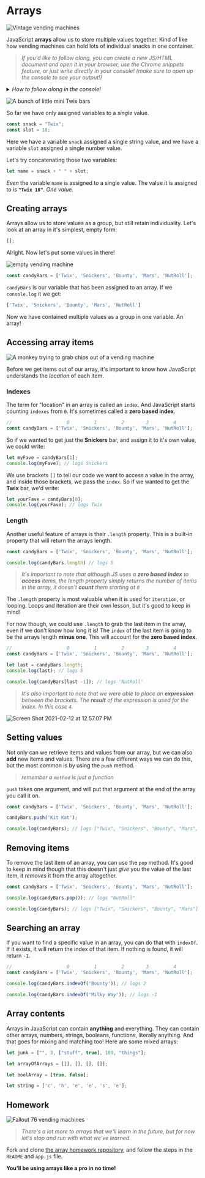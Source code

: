 # Arrays

![Vintage vending machines](https://i.pinimg.com/originals/63/51/a3/6351a3e746f8fdfcdb3ddfebdd7ac353.jpg)

JavaScript **arrays** allow us to store multiple values together. Kind of like how vending machines can hold lots of individual snacks in one container.

> _If you'd like to follow along, you can create a new JS/HTML document and open it in your browser, use the Chrome snippets feature, or just write directly in your console! (make sure to open up the console to see your output!)_

<details>
  <summary><em>How to follow along in the console!</em></summary>
  <img src="https://i.imgur.com/NPX7chl.gif" alt="" width="300px" height="200px">
</details>

![A bunch of little mini Twix bars](https://i.imgur.com/e9nioE3.png)

So far we have only assigned variables to a _single_ value.

```javascript
const snack = "Twix";
const slot = 18;
```

Here we have a variable `snack` assigned a single string value, and we have a variable `slot` assigned a single number value.

Let's try concatenating those two variables:

```javascript
let name = snack + " " + slot;
```

_Even_ the variable `name` is assigned to a single value. The value it is assigned to is **`"Twix 18"`**. _One value._

## Creating arrays

Arrays allow us to store values as a group, but still retain individuality. Let's look at an array in it's simplest, empty form:

```javascript
[];
```

Alright. Now let's put some values in there!

![empty vending machine](https://daily49er.com/wp-content/uploads/2020/09/vendingmachine2-1000x600.jpg)

```javascript
const candyBars = ['Twix', 'Snickers', 'Bounty', 'Mars', 'NutRoll'];
```

`candyBars` is our variable that has been assigned to an array. If we `console.log` it we get:

```javascript
['Twix', 'Snickers', 'Bounty', 'Mars', 'NutRoll']
```

Now we have contained multiple values as a group in one variable. An array!

## Accessing array items

![A monkey trying to grab chips out of a vending machine](https://media1.tenor.com/images/1814b8a61f663cbe3c45c9b5ef577baa/tenor.gif?itemid=3538273)

Before we get items out of our array, it's important to know how JavaScript understands the _location_ of each item.

### Indexes

The term for "location" in an array is called an `index`. And JavaScript starts counting `indexes` from `0`. It's sometimes called a **zero based index**.

```javascript
//                    0         1         2        3         4
const candyBars = ['Twix', 'Snickers', 'Bounty', 'Mars', 'NutRoll'];
```

So if we wanted to get just the **Snickers** bar, and assign it to it's own value, we could write:

```javascript
let myFave = candyBars[1];
console.log(myFave); // logs Snickers
```

We use brackets `[]` to tell our code we want to access a value in the array, and inside those brackets, we pass the `index`. So if we wanted to get the **Twix** bar, we'd write:

```javascript
let yourFave = candyBars[0];
console.log(yourFave); // logs Twix
```

### Length

Another useful feature of arrays is their `.length` property. This is a built-in property that will return the arrays length.

```javascript
const candyBars = ['Twix', 'Snickers', 'Bounty', 'Mars', 'NutRoll'];

console.log(candyBars.length) // logs 5
```

> _It's important to note that although JS uses a **zero based index** to **access** items, the length property simply returns the number of items in the array, it doesn't **count** them starting at `0`_

The `.length` property is most valuable when it is used for `iteration`, or looping. Loops and iteration are their own lesson, but it's good to keep in mind!

For now though, we could use `.length` to grab the last item in the array, even if we don't know how long it is! The `index` of the last item is going to be the arrays length **minus one**. This will account for the **zero based index**.

```javascript
//                    0         1         2        3         4
const candyBars = ['Twix', 'Snickers', 'Bounty', 'Mars', 'NutRoll'];

let last = candyBars.length;
console.log(last); // logs 5

console.log(candyBars[last -1]); // logs 'NutRoll'
```

> _It's also important to note that we were able to place an **expression** between the brackets. The **result** of the expression is used for the index. In this case `4`._

![Screen Shot 2021-02-12 at 12.57.07 PM](https://i.imgur.com/3qfSKpZ.png)

## Setting values

Not only can we retrieve items and values from our array, but we can also **add** new items and values. There are a few different ways we can do this, but the most common is by using the `push` method. 

> _remember a `method` is just a function_

`push` takes one argument, and will put that argument at the end of the array you call it on.

```javascript
const candyBars = ['Twix', 'Snickers', 'Bounty', 'Mars', 'NutRoll'];

candyBars.push('Kit Kat');

console.log(candyBars); // logs ["Twix", "Snickers", "Bounty", "Mars", "NutRoll", "Kit Kat"]
```

## Removing items

To remove the last item of an array, you can use the `pop` method. It's good to keep in mind though that this doesn't just _give_ you the value of the last item, it _removes_ it from the array altogether.

```javascript
const candyBars = ['Twix', 'Snickers', 'Bounty', 'Mars', 'NutRoll'];

console.log(candyBars.pop()); // logs "NutRoll"

console.log(candyBars); // logs ["Twix", "Snickers", "Bounty", "Mars"]
```

## Searching an array

If you want to find a specific value in an array, you can do that with `indexOf`. If it exists, it will return the index of that item. If nothing is found, it will return `-1`.

```javascript
//                    0         1         2        3         4
const candyBars = ['Twix', 'Snickers', 'Bounty', 'Mars', 'NutRoll'];

console.log(candyBars.indexOf('Bounty')); // logs 2

console.log(candyBars.indexOf('Milky Way')); // logs -1
```

## Array contents

Arrays in JavaScript can contain **anything** and everything. They can contain other arrays, numbers, strings, booleans, functions, literally anything. And that goes for mixing and matching too! Here are some mixed arrays:

```javascript
let junk = ["", 3, ["stuff", true], 109, "things"];

let arrayOfArrays = [[], [], [], []];

let boolArray = [true, false];

let string = ['c', 'h', 'e', 'e', 's', 'e'];
```

## Homework

![Fallout 76 vending machines](https://cdn.mos.cms.futurecdn.net/PveeBUTk5pJap95EFus7mP.png)

> _There's a lot more to arrays that we'll learn in the future, but for now let's stop and run with what we've learned._

Fork and clone [the array homework repository](https://github.com/developer-delta/iffy-quotes), and follow the steps in the `README` and `app.js` file.

**You'll be using arrays like a pro in no time!**
